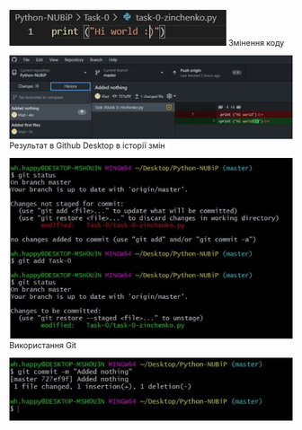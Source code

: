 ![alt text](Photo/1.jpg "Змінення коду")
Змінення коду

![alt text](Photo/2.jpg "Результат в Github Desktop в історії змін")
Результат в Github Desktop в історії змін

![alt text](Photo/3.jpg "Використання Git")
Використання Git

![alt text](Photo/4.jpg "Використання Git")
